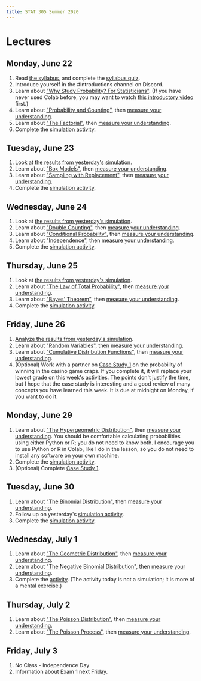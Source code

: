 ```yaml
---
title: STAT 305 Summer 2020
---
```

# Lectures

## Monday, June 22

1. Read [the syllabus](http://dlsun.github.io/Stat305-S20/), and complete the [syllabus quiz](https://canvas.calpoly.edu/courses/25458/assignments/67212).
2. Introduce yourself in the #introductions channel on Discord.
3. Learn about ["Why Study Probability? For Statisticians"](https://colab.research.google.com/github/dlsun/Stat305-S20/blob/master/colabs/Why_Study_Probability%3F_For_Statisticians.ipynb). 
(If you have never used Colab before, you may want to watch 
[this introductory video](https://www.youtube.com/watch?v=inN8seMm7UI) first.)
4. Learn about ["Probability and Counting"](https://dlsun.github.io/probability/counting.html), then [measure your understanding](https://canvas.calpoly.edu/courses/25458/assignments/67219).
5. Learn about ["The Factorial"](https://dlsun.github.io/probability/factorial.html), then [measure your understanding](https://canvas.calpoly.edu/courses/25458/assignments/67220).
6. Complete the [simulation activity](https://forms.gle/nwhzhrQ1JtREeTq47).

## Tuesday, June 23

1. Look at [the results from yesterday's simulation](https://colab.research.google.com/github/dlsun/Stat350-S20/blob/master/colabs/Analyzing_Simulation_Activity_6_22.ipynb).
2. Learn about ["Box Models"](https://dlsun.github.io/probability/box-models.html), then [measure your understanding](https://canvas.calpoly.edu/courses/25458/assignments/67662).
3. Learn about ["Sampling with Replacement"](https://dlsun.github.io/probability/replacement.html), then [measure your understanding](https://canvas.calpoly.edu/courses/25458/assignments/67669).
4. Complete the [simulation activity](https://forms.gle/tLQCnF7ngNh4SF1i8).

## Wednesday, June 24

1. Look at [the results from yesterday's simulation](mere_simulation.png).
2. Learn about ["Double Counting"](https://dlsun.github.io/probability/double-counting.html), then [measure your understanding](https://canvas.calpoly.edu/courses/25458/assignments/67864).
3. Learn about ["Conditional Probability"](https://dlsun.github.io/probability/conditional.html), then [measure your understanding](https://canvas.calpoly.edu/courses/25458/assignments/67865).
4. Learn about ["Independence"](https://dlsun.github.io/probability/independence.html), then [measure your understanding](https://canvas.calpoly.edu/courses/25458/assignments/67866).
5. Complete the [simulation activity](https://forms.gle/7fyRv3AtAePWsnuDA).

## Thursday, June 25

1. Look at [the results from yesterday's simulation](https://colab.research.google.com/github/dlsun/Stat350-S20/blob/master/Analyzing_6_24_Simulation.ipynb).
2. Learn about ["The Law of Total Probability"](https://dlsun.github.io/probability/ltp.html), then [measure your understanding](https://canvas.calpoly.edu/courses/25458/assignments/68188).
3. Learn about ["Bayes' Theorem"](https://dlsun.github.io/probability/bayes.html), then [measure your understanding](https://canvas.calpoly.edu/courses/25458/assignments/68189).
4. Complete the [simulation activity](https://forms.gle/aL2PhujCjs3Geiyj6).

## Friday, June 26

1. [Analyze the results from yesterday's simulation](https://canvas.calpoly.edu/courses/25458/assignments/68311).
2. Learn about ["Random Variables"](https://dlsun.github.io/probability/rv.html), then [measure your understanding](https://canvas.calpoly.edu/courses/25458/assignments/68285).
3. Learn about ["Cumulative Distribution Functions"](https://dlsun.github.io/probability/cdf.html), then [measure your understanding](https://canvas.calpoly.edu/courses/25458/assignments/68287).
4. (Optional) Work with a partner on [Case Study 1](https://colab.research.google.com/drive/10P6JPVswCnySqycFPPxPZXocTim5xMmI) on the probability of winning in the casino game craps. If you complete it, it will replace your lowest grade on this week's activities. The points don't justify the time, but I hope that the case study is interesting and a good review of many concepts you have learned this week. It is due at midnight on Monday, if you want to do it.

## Monday, June 29

1. Learn about ["The Hypergeometric Distribution"](https://dlsun.github.io/probability/hypergeometric.html), then [measure your understanding](https://canvas.calpoly.edu/courses/25458/assignments/68722). You should be comfortable calculating probabilities 
using either Python or R; you do not need to know both. I encourage you to use Python or R in Colab, like I do in the lesson, 
so you do not need to install any software on your own machine.
2. Complete the [simulation activity](https://canvas.calpoly.edu/courses/25458/assignments/68812).
3. (Optional) Complete [Case Study 1](https://colab.research.google.com/drive/10P6JPVswCnySqycFPPxPZXocTim5xMmI).

## Tuesday, June 30

1. Learn about ["The Binomial Distribution"](https://dlsun.github.io/probability/binomial.html), then [measure your understanding](https://canvas.calpoly.edu/courses/25458/assignments/69102).
2. Follow up on yesterday's [simulation activity](https://canvas.calpoly.edu/courses/25458/assignments/69113).
3. Complete the [simulation activity](https://forms.gle/hzhkP3oW9o7CRA98A).

## Wednesday, July 1

1. Learn about ["The Geometric Distribution"](https://dlsun.github.io/probability/geometric.html), then [measure your understanding](https://canvas.calpoly.edu/courses/25458/assignments/69498). 
2. Learn about ["The Negative Binomial Distribution"](https://dlsun.github.io/probability/negative-binomial.html), then [measure your understanding](https://canvas.calpoly.edu/courses/25458/assignments/69501). 
3. Complete the [activity](https://canvas.calpoly.edu/courses/25458/assignments/69502). (The activity today is not a simulation; it is more of a mental exercise.)

## Thursday, July 2

1. Learn about ["The Poisson Distribution"](https://dlsun.github.io/probability/poisson.html), then [measure your understanding](https://canvas.calpoly.edu/courses/25458/assignments/97829). 
2. Learn about ["The Poisson Process"](https://dlsun.github.io/probability/poisson-process.html), then [measure your understanding](https://canvas.calpoly.edu/courses/25458/assignments/99493). 

## Friday, July 3

1. No Class - Independence Day
2. Information about Exam 1 next Friday.
